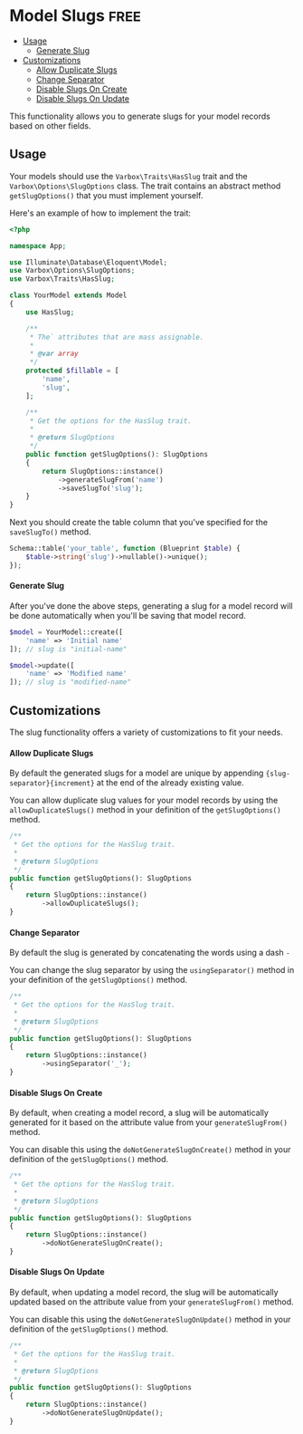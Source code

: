 <h1>Model Slugs <small class="free">FREE</small></h1>

- [Usage](#usage)
    - [Generate Slug](#generate-slug)
- [Customizations](#customizations)
    - [Allow Duplicate Slugs](#allow-duplicate-slugs)
    - [Change Separator](#change-separator)
    - [Disable Slugs On Create](#disable-slugs-on-create)
    - [Disable Slugs On Update](#disable-slugs-on-update)

This functionality allows you to generate slugs for your model records based on other fields.   

<a name="usage"></a>
## Usage

Your models should use the `Varbox\Traits\HasSlug` trait and the `Varbox\Options\SlugOptions` class. 
The trait contains an abstract method `getSlugOptions()` that you must implement yourself.   

Here's an example of how to implement the trait:

```php
<?php

namespace App;

use Illuminate\Database\Eloquent\Model;
use Varbox\Options\SlugOptions;
use Varbox\Traits\HasSlug;

class YourModel extends Model
{
    use HasSlug;

    /**
     * The` attributes that are mass assignable.
     *
     * @var array
     */
    protected $fillable = [
        'name',
        'slug',
    ];

    /**
     * Get the options for the HasSlug trait.
     *
     * @return SlugOptions
     */
    public function getSlugOptions(): SlugOptions
    {
        return SlugOptions::instance()
            ->generateSlugFrom('name')
            ->saveSlugTo('slug');
    }
}
```

Next you should create the table column that you've specified for the `saveSlugTo()` method.

```php
Schema::table('your_table', function (Blueprint $table) {
    $table->string('slug')->nullable()->unique();
});
```

<a name="generate-slug"></a>
#### Generate Slug

After you've done the above steps, generating a slug for a model record will be done automatically when you'll be saving that model record.

```php
$model = YourModel::create([
    'name' => 'Initial name'
]); // slug is "initial-name"

$model->update([
    'name' => 'Modified name'
]); // slug is "modified-name"
``` 

<a name="customizations"></a>
## Customizations

The slug functionality offers a variety of customizations to fit your needs.

<a name="allow-duplicate-slugs"></a>
#### Allow Duplicate Slugs

By default the generated slugs for a model are unique by appending `{slug-separator}{increment}` at the end of the already existing value.

You can allow duplicate slug values for your model records by using the `allowDuplicateSlugs()` method in your definition of the `getSlugOptions()` method.

```php
/**
 * Get the options for the HasSlug trait.
 *
 * @return SlugOptions
 */
public function getSlugOptions(): SlugOptions
{
    return SlugOptions::instance()
        ->allowDuplicateSlugs();
}
```

<a name="change-separator"></a>
#### Change Separator

By default the slug is generated by concatenating the words using a dash `-`

You can change the slug separator by using the `usingSeparator()` method in your definition of the `getSlugOptions()` method.

```php
/**
 * Get the options for the HasSlug trait.
 *
 * @return SlugOptions
 */
public function getSlugOptions(): SlugOptions
{
    return SlugOptions::instance()
        ->usingSeparator('_');
}
```

<a name="disable-slugs-on-create"></a>
#### Disable Slugs On Create

By default, when creating a model record, a slug will be automatically generated for it based on the attribute value from your `generateSlugFrom()` method.

You can disable this using the `doNotGenerateSlugOnCreate()` method in your definition of the `getSlugOptions()` method.

```php
/**
 * Get the options for the HasSlug trait.
 *
 * @return SlugOptions
 */
public function getSlugOptions(): SlugOptions
{
    return SlugOptions::instance()
        ->doNotGenerateSlugOnCreate();
}
```

<a name="disable-slugs-on-update"></a>
#### Disable Slugs On Update

By default, when updating a model record, the slug will be automatically updated based on the attribute value from your `generateSlugFrom()` method.

You can disable this using the `doNotGenerateSlugOnUpdate()` method in your definition of the `getSlugOptions()` method.

```php
/**
 * Get the options for the HasSlug trait.
 *
 * @return SlugOptions
 */
public function getSlugOptions(): SlugOptions
{
    return SlugOptions::instance()
        ->doNotGenerateSlugOnUpdate();
}
```
